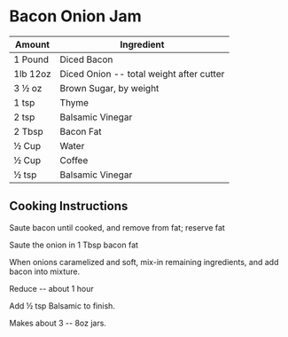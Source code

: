 # Bacon Onion Jam

|Amount|Ingredient|
|----|----|
1 Pound | Diced Bacon
1lb 12oz | Diced Onion -- total weight after cutter
3 ½ oz | Brown Sugar, by weight
1 tsp | Thyme
2 tsp | Balsamic Vinegar
2 Tbsp | Bacon Fat
½ Cup | Water
½ Cup | Coffee
½ tsp | Balsamic Vinegar

## Cooking Instructions
Saute bacon until cooked, and remove from fat; reserve fat

Saute the onion in 1 Tbsp bacon fat

When onions caramelized and soft, mix-in remaining ingredients, and add bacon into mixture.

Reduce -- about 1 hour

Add ½ tsp Balsamic to finish.

Makes about 3 -- 8oz jars.
